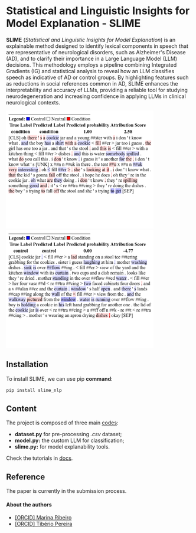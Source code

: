 # __Statistical and Linguistic Insights for Model Explanation - SLIME__ 

__SLIME__ (_Statistical and Linguistic Insights for Model Explanation_) is an explainable method designed to identify lexical components in speech that are representative of neurological disorders, such as Alzheimer's Disease (AD), and to clarify their importance in a Large Language Model (LLM) decisions. This methodology employs a pipeline combining Integrated Gradients (IG) and statistical analysis to reveal how an LLM classifies speech as indicative of AD or control groups. By highlighting features such as reductions in social references common in AD, SLIME enhances the interpretability and accuracy of LLMs, providing a reliable tool for studying neurodegeneration and increasing confidence in applying LLMs in clinical neurological contexts.

<p float="central">
  <img src="figs/exp_S118.png" width="400"/>
  <img src="figs/exp_S177.png" width="400"/>  
</p>

## Installation

To install SLIME, we can use pip **command**:

```bash
pip install slime_nlp
```

## Content

The project is composed of three main [codes](https://github.com/marinatrs/slime_nlp/tree/main/slime_nlp):
- __dataset.py__ for pre-processing _.csv_ dataset;
- __model.py:__ the custom LLM for classification;
- __slime.py:__ for model explanability tools.

Check the tutorials in [docs](https://github.com/marinatrs/slime_nlp/tree/main/docs).


## Reference

The paper is currently in the submission process.

#### About the authors
- [[ORCID] Marina Ribeiro](https://orcid.org/0000-0002-2516-3135)
- [[ORCID] Tibério Pereira](https://orcid.org/0000-0003-1856-6881)
